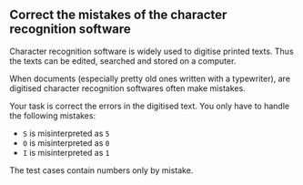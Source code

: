 ## Correct the mistakes of the character recognition software

Character recognition software is widely used to digitise printed texts. Thus the texts can be edited, searched and stored on a computer.

When documents (especially pretty old ones written with a typewriter), are digitised character recognition softwares often make mistakes.

Your task is correct the errors in the digitised text. You only have to handle the following mistakes:

* `S` is misinterpreted as `5`
* `O` is misinterpreted as `0`
* `I` is misinterpreted as `1`

The test cases contain numbers only by mistake.
